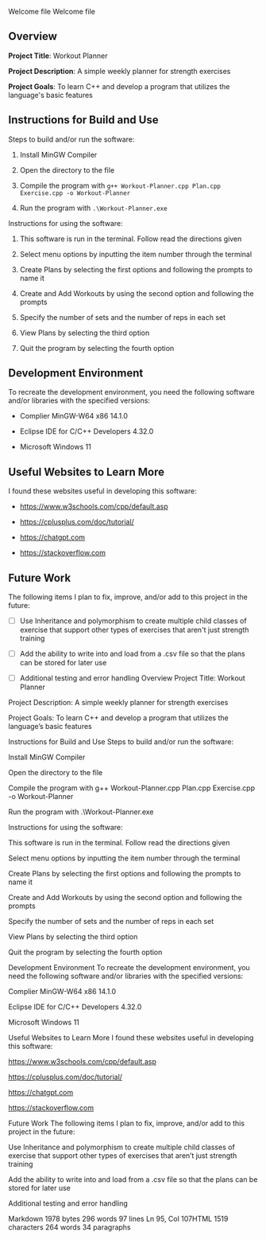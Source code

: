 Welcome file
Welcome file

## Overview

  

**Project Title**: Workout Planner

  

**Project Description**: A simple weekly planner for strength exercises

  

**Project Goals**: To learn C++ and develop a program that utilizes the language's basic features

  

## Instructions for Build and Use

  

Steps to build and/or run the software:

  

1. Install MinGW Compiler

2. Open the directory to the file

3. Compile the program with `g++ Workout-Planner.cpp Plan.cpp Exercise.cpp -o Workout-Planner`

4. Run the program with `.\Workout-Planner.exe`

  

Instructions for using the software:

  

1. This software is run in the terminal. Follow read the directions given

2. Select menu options by inputting the item number through the terminal

3. Create Plans by selecting the first options and following the prompts to name it
4. Create and Add Workouts by using the second option and following the prompts
5. Specify the number of sets and the number of reps in each set
6. View Plans by selecting the third option
7. Quit the program by selecting the fourth option

  

## Development Environment

  

To recreate the development environment, you need the following software and/or libraries with the specified versions:

  

- Complier MinGW-W64 x86 14.1.0 

- Eclipse IDE for C/C++ Developers 4.32.0

- Microsoft Windows 11

  

## Useful Websites to Learn More

  

I found these websites useful in developing this software:

  

- https://www.w3schools.com/cpp/default.asp

- https://cplusplus.com/doc/tutorial/

- https://chatgpt.com
- https://stackoverflow.com

  

## Future Work

  

The following items I plan to fix, improve, and/or add to this project in the future:

  

- [ ] Use Inheritance and polymorphism to create multiple child classes of exercise that support other types of exercises that aren't just strength training 

- [ ] Add the ability to write into and load from a .csv file so that the plans can be stored for later use

- [ ] Additional testing and error handling
Overview
Project Title: Workout Planner

Project Description: A simple weekly planner for strength exercises

Project Goals: To learn C++ and develop a program that utilizes the language’s basic features

Instructions for Build and Use
Steps to build and/or run the software:

Install MinGW Compiler

Open the directory to the file

Compile the program with g++ Workout-Planner.cpp Plan.cpp Exercise.cpp -o Workout-Planner

Run the program with .\Workout-Planner.exe

Instructions for using the software:

This software is run in the terminal. Follow read the directions given

Select menu options by inputting the item number through the terminal

Create Plans by selecting the first options and following the prompts to name it

Create and Add Workouts by using the second option and following the prompts

Specify the number of sets and the number of reps in each set

View Plans by selecting the third option

Quit the program by selecting the fourth option

Development Environment
To recreate the development environment, you need the following software and/or libraries with the specified versions:

Complier MinGW-W64 x86 14.1.0

Eclipse IDE for C/C++ Developers 4.32.0

Microsoft Windows 11

Useful Websites to Learn More
I found these websites useful in developing this software:

https://www.w3schools.com/cpp/default.asp

https://cplusplus.com/doc/tutorial/

https://chatgpt.com

https://stackoverflow.com

Future Work
The following items I plan to fix, improve, and/or add to this project in the future:

 Use Inheritance and polymorphism to create multiple child classes of exercise that support other types of exercises that aren’t just strength training

 Add the ability to write into and load from a .csv file so that the plans can be stored for later use

 Additional testing and error handling

Markdown 1978 bytes 296 words 97 lines Ln 95, Col 107HTML 1519 characters 264 words 34 paragraphs